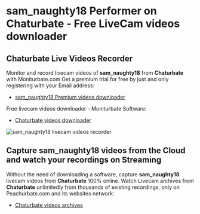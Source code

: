 # sam_naughty18 Performer on Chaturbate - Free LiveCam videos downloader

## Chaturbate Live Videos Recorder

Monitor and record livecam videos of **sam_naughty18** from **Chaturbate** with Moniturbate.com
Get a premium trial for free by just and only registering with your Email address:
* [sam_naughty18 Premium videos downloader](https://moniturbate.com/request-demo-licence-key.html)

Free livecam videos downloader - Moniturbate Software:
* [Chaturbate videos downloader](https://moniturbate.com/moniturbate-download-software.html)

![sam_naughty18 livecam videos recorder](https://peachurnet.com/templates/moniturbate-software.png)


## Capture sam_naughty18 videos from the Cloud and watch your recordings on Streaming

Without the need of downloading a software, capture **sam_naughty18** livecam videos from **Chaturbate** 100% online.
Watch Livecam archives from **Chaturbate** unlimitedly from thousands of existing recordings, only on Peachurbate.com and its websites network:
* [Chaturbate videos archives](https://peachurnet.com/)